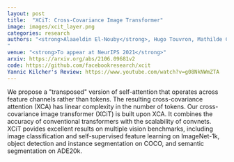 ```yaml
---
layout: post
title:  "XCiT: Cross-Covariance Image Transformer"
image: images/xcit_layer.png
categories: research
authors: "<strong>Alaaeldin El-Nouby</strong>, Hugo Touvron, Mathilde Caron, Piotr Bojanowski, Matthijs Douze, Armand Joulin, Ivan Laptev, Natalia Neverova, Gabriel Synnaeve, Jakob Verbeek, Hervé Jegou
"
venue: "<strong>To appear at NeurIPS 2021</strong>"
arxiv: https://arxiv.org/abs/2106.09681v2
code: https://github.com/facebookresearch/xcit
Yannic Kilcher's Review: https://www.youtube.com/watch?v=g08NkNWmZTA
---
```

We propose a "transposed" version of self-attention that operates across feature channels rather than tokens. The resulting cross-covariance attention
(XCA) has linear complexity in the number of tokens. Our cross-covariance image transformer (XCiT) is built upon XCA.
It combines the accuracy of conventional transformers with the scalability of convnets. XCiT povides excellent results on multiple vision benchmarks, including image classification and self-supervised feature learning on ImageNet-1k,
object detection and instance segmentation on COCO, and semantic segmentation on ADE20k.
